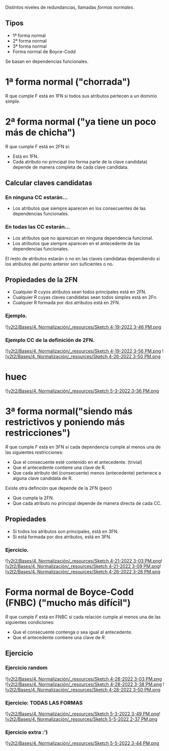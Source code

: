 Distintos niveles de redundancias, llamadas _formas normales_.

## Tipos
* 1ª forma normal
* 2ª forma normal
* 3ª forma normal
* Forma normal de Boyce-Codd


Se basan en dependencias funcionales.


# 1ª forma normal ("chorrada")
R que cumple F está en 1FN si todos sus atributos pertecen a un dominio simple.


# 2ª forma normal ("ya tiene un poco más de chicha")
R que cumple F está en 2FN si:
* Está en 1FN.
* Cada atributo no principal (no forma parte de la clave candidata) depende de manera completa de cada clave candidata.


## Calcular claves candidatas
### En ninguna CC estarán...
* Los atributos que siempre aparecen en los consecuentes de las dependencias funcionales.

### En todas las CC estarán...
* Los atributos que no aparezcan en ninguna dependencia funcional.
* Los atributos que siempre aparecen en el antecedente de las dependencias funcionales.

El resto de atributos estarán o no en las claves candidatas dependiendo si los atributos del punto anterior son suficientes o no.


## Propiedades de la 2FN

* Cualquier R cuyos atributos sean todos principales está en 2FN.
* Cualquier R cuyas claves candidatas sean todos simples está en 2Fn.
* Cualquier R formada por dos atributos está en 2FN.




### Ejemplo.

![[y2t2/Bases/4. Normalización/_resources/Sketch 4-19-2022 3-46 PM.png](_resources/Sketch%204-19-2022%203-46%20PM.png)


### Ejemplo CC de la definición de 2FN.

![[y2t2/Bases/4. Normalización/_resources/Sketch 4-19-2022 3-56 PM.png](_resources/Sketch%204-19-2022%203-56%20PM.png)
![[y2t2/Bases/4. Normalización/_resources/Sketch 4-26-2022 3-50 PM.png](_resources/Sketch%204-26-2022%203-50%20PM.png)

# huec

![[y2t2/Bases/4. Normalización/_resources/Sketch 5-3-2022 3-36 PM.png](_resources/Sketch%205-3-2022%203-36%20PM.png)

# 3ª forma normal("siendo más restrictivos y poniendo más restricciones")
$R$ que cumple $F$ está en 3FN si cada dependencia cumple al menos una de las siguientes restricciones:
* Que el consecuente esté contenido en el antecedente. (trivial)
* Que el antecedente contiene una clave de R.
* Que cada atributo del (consecuente) menos (antecedente) pertenece a alguna clave candidata de R.


Existe otra definción que depende de la 2FN (peor)
* Que cumpla la 2FN.
* Que cada atributo no principal depende de manera directa de cada CC.

## Propiedades
* Si todos los atributos son principales, está en 3FN.
* Si está formada por dos atributos, está en 3FN.



### Ejercicio.
![[y2t2/Bases/4. Normalización/_resources/Sketch 4-21-2022 3-03 PM.png](_resources/Sketch%204-21-2022%203-03%20PM.png)![[y2t2/Bases/4. Normalización/_resources/Sketch 4-21-2022 3-09 PM.png](_resources/Sketch%204-21-2022%203-09%20PM.png)![[y2t2/Bases/4. Normalización/_resources/Sketch 4-26-2022 3-26 PM.png](_resources/Sketch%204-26-2022%203-26%20PM.png)



# Forma normal de Boyce-Codd (FNBC) ("mucho más difícil")
$R$ que cumple $F$ está en FNBC si cada relación cumple al menos una de las siguientes condiciones:
* Que el consecuente contenga o sea igual al antecedente.
* Que el antecedente contiene una clave de $R$.


## Ejercicio
### Ejercicio random
![[y2t2/Bases/4. Normalización/_resources/Sketch 4-28-2022 3-03 PM.png](_resources/Sketch%204-28-2022%203-03%20PM.png)
![[y2t2/Bases/4. Normalización/_resources/Sketch 4-28-2022 3-38 PM.png](_resources/Sketch%204-28-2022%203-38%20PM.png)
![[y2t2/Bases/4. Normalización/_resources/Sketch 4-28-2022 3-50 PM.png](_resources/Sketch%204-28-2022%203-50%20PM.png)


### Ejercicio: TODAS LAS FORMAS
![[y2t2/Bases/4. Normalización/_resources/Sketch 5-3-2022 3-49 PM.png](_resources/Sketch%205-3-2022%203-49%20PM.png)![[y2t2/Bases/4. Normalización/_resources/Sketch 5-5-2022 2-37 PM.png](_resources/Sketch%205-5-2022%202-37%20PM.png)


### Ejercicio extra :')
![[y2t2/Bases/4. Normalización/_resources/Sketch 5-5-2022 3-44 PM.png](_resources/Sketch%205-5-2022%203-44%20PM.png)
